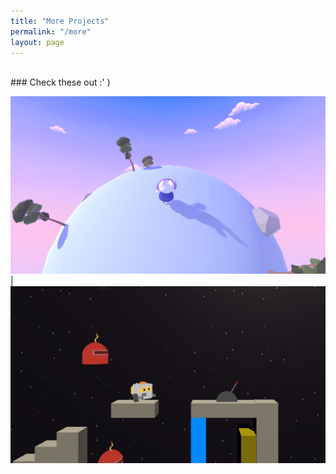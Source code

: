 ```yaml
---
title: "More Projects"
permalink: "/more"
layout: page
---
```

<br>
### <orange>Check these out :' )</orange>
<br>
 
![orbit](/assets/images/orbit.png)|![scrap](/assets/images/scrap.png)
